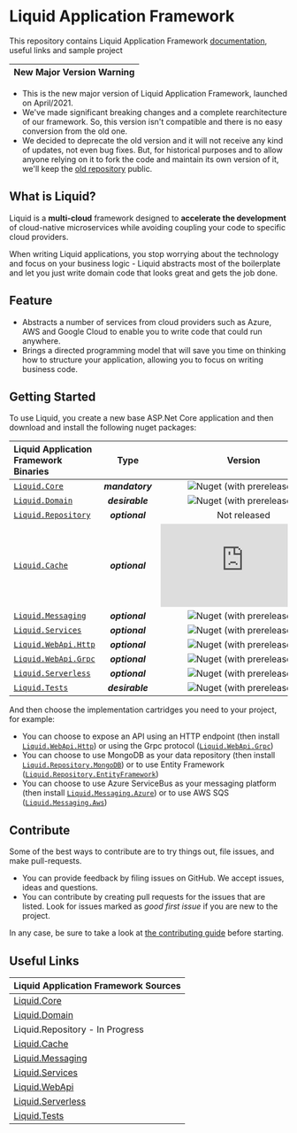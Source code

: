 # Liquid Application Framework

This repository contains Liquid Application Framework [documentation](docs/About-Liquid.md), useful links and sample project

| New Major Version Warning |
|----|

- This is the new major version of Liquid Application Framework, launched on April/2021.
- We've made significant breaking changes and a complete rearchitecture of our framework. So, this version isn't compatible and there is no easy conversion from the old one.
- We decided to deprecate the old version and it will not receive any kind of updates, not even bug fixes. But, for historical purposes and to allow anyone relying on it to fork the code and maintain its own version of it, we'll keep the [old repository](https://github.com/Avanade/Liquid-Application-Framework-1.0-deprecated) public.

## What is Liquid?

Liquid is a **multi-cloud** framework designed to **accelerate the development** of cloud-native microservices while avoiding coupling your code to specific cloud providers.

When writing Liquid applications, you stop worrying about the technology and focus on your business logic - Liquid abstracts most of the boilerplate and let you just write domain code that looks great and gets the job done.

## Feature

- Abstracts a number of services from cloud providers such as Azure, AWS and Google Cloud to enable you to write code that could run anywhere.
- Brings a directed programming model that will save you time on thinking how to structure your application, allowing you to focus on writing business code.

## Getting Started

To use Liquid, you create a new base ASP.Net Core application and then download and install the following nuget packages:

| Liquid Application Framework Binaries | Type | Version |
| :-- | :--: | :--: |
| [`Liquid.Core`](https://www.nuget.org/packages/Liquid.Core) | **_mandatory_** | ![Nuget (with prereleases)](https://img.shields.io/nuget/vpre/Liquid.Core) |
| [`Liquid.Domain`](https://www.nuget.org/packages/Liquid.Domain) | **_desirable_** | ![Nuget (with prereleases)](https://img.shields.io/nuget/vpre/Liquid.Domain) |
| [`Liquid.Repository`](https://www.nuget.org/packages/Liquid.Repository) | **_optional_** | Not released |
| [`Liquid.Cache`](https://www.nuget.org/packages/Liquid.Cache) | **_optional_** | ![Nuget (with prereleases)](https://img.shields.io/nuget/vpre/Liquid.Cache) |
| [`Liquid.Messaging`](https://www.nuget.org/packages/Liquid.Messaging) | **_optional_** | ![Nuget (with prereleases)](https://img.shields.io/nuget/vpre/Liquid.Messaging) |
| [`Liquid.Services`](https://www.nuget.org/packages/Liquid.Services) | **_optional_** | ![Nuget (with prereleases)](https://img.shields.io/nuget/vpre/Liquid.Services) |
| [`Liquid.WebApi.Http`](https://www.nuget.org/packages/Liquid.WebApi) | **_optional_** | ![Nuget (with prereleases)](https://img.shields.io/nuget/vpre/Liquid.WebApi.Http) |
| [`Liquid.WebApi.Grpc`](https://www.nuget.org/packages/Liquid.WebApi) | **_optional_** | ![Nuget (with prereleases)](https://img.shields.io/nuget/vpre/Liquid.WebApi.Grpc) |
| [`Liquid.Serverless`](https://www.nuget.org/packages/Liquid.Serverless.AzureFunctions) | **_optional_** | ![Nuget (with prereleases)](https://img.shields.io/nuget/vpre/Liquid.Serverless.AzureFunctions) |
| [`Liquid.Tests`](https://www.nuget.org/packages/Liquid.Tests) | **_desirable_** | ![Nuget (with prereleases)](https://img.shields.io/nuget/vpre/Liquid.Tests) |

And then choose the implementation cartridges you need to your project, for example:

- You can choose to expose an API using an HTTP endpoint (then install [`Liquid.WebApi.Http`](https://www.nuget.org/packages/Liquid.WebApi)) or using the Grpc protocol ([`Liquid.WebApi.Grpc`](https://www.nuget.org/packages/Liquid.Grpc))
- You can choose to use MongoDB as your data repository (then install [`Liquid.Repository.MongoDB`](https://www.nuget.org/packages/Liquid.Repository.MongoDB)) or to use  Entity Framework ([`Liquid.Repository.EntityFramework`](https://www.nuget.org/packages/Liquid.Repository.EntityFramework))
- You can choose to use Azure ServiceBus as your messaging platform (then install [`Liquid.Messaging.Azure`](https://www.nuget.org/packages/Liquid.Messaging.Azure)) or to use AWS SQS ([`Liquid.Messaging.Aws`](https://www.nuget.org/packages/Liquid.Messaging.Aws))

## Contribute

Some of the best ways to contribute are to try things out, file issues, and make pull-requests.

- You can provide feedback by filing issues on GitHub. We accept issues, ideas and questions.
- You can contribute by creating pull requests for the issues that are listed. Look for issues marked as _good first issue_ if you are new to the project.

In any case, be sure to take a look at [the contributing guide](CONTRIBUTING.md) before starting.

## Useful Links

| Liquid Application Framework Sources |
| :-- |
| [Liquid.Core](https://github.com/Avanade/Liquid.Core) |
| [Liquid.Domain](https://github.com/Avanade/Liquid.Domain) |
| Liquid.Repository - In Progress |
| [Liquid.Cache](https://github.com/Avanade/Liquid.Cache) |
| [Liquid.Messaging](https://github.com/Avanade/Liquid.Messaging) |
| [Liquid.Services](https://github.com/Avanade/Liquid.Services) |
| [Liquid.WebApi](https://github.com/Avanade/Liquid.WebApi) |
| [Liquid.Serverless](https://github.com/Avanade/Liquid.Serverless) |
| [Liquid.Tests](https://github.com/Avanade/Liquid.Tests) |
